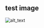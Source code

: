 ## test image
![alt_text](https://raw.githubusercontent.com/nghugo/Portfolio_Hugo_R_Ng/main/images/Screenshot%20(15).png)
